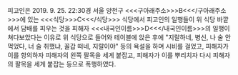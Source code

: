 피고인은 2019. 9. 25. 22:30경 서울 양천구 <<<구아래주소>>>B<<</구아래주소>>>에 있는 <<<식당>>>C<<</식당>>> 식당에서 피고인의 일행들이 위 식당 바깥에서 담배를 피우는 것을 피해자 <<<내국인이름>>>D<<</내국인이름>>>의 일행이 쳐다보았다는 이유로 위 식당으로 들어와 테이블에 앉은 후에 "지랄하네, 병신, 나 술 안 먹었다, 너 술 취했냐, 꼴갑 떠네, 지랄이야" 등의 욕설을 하며 시비를 걸었고, 피해자가 이를 항의하자 피해자의 왼쪽 팔목을 세게 붙잡고, 피해자가 이를 뿌리치자 다시 피해자의 팔목을 세게 붙잡는 등으로 폭행하였다.